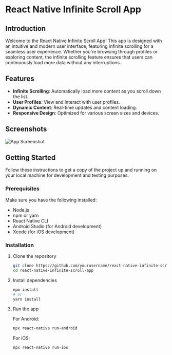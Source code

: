 # React Native Infinite Scroll App

## Introduction

Welcome to the React Native Infinite Scroll App! This app is designed with an intuitive and modern user interface, featuring infinite scrolling for a seamless user experience. Whether you're browsing through profiles or exploring content, the infinite scrolling feature ensures that users can continuously load more data without any interruptions.

## Features

- **Infinite Scrolling**: Automatically load more content as you scroll down the list.
- **User Profiles**: View and interact with user profiles.
- **Dynamic Content**: Real-time updates and content loading.
- **Responsive Design**: Optimized for various screen sizes and devices.

## Screenshots

![App Screenshot](path/to/screenshot.png)

## Getting Started

Follow these instructions to get a copy of the project up and running on your local machine for development and testing purposes.

### Prerequisites

Make sure you have the following installed:

- Node.js
- npm or yarn
- React Native CLI
- Android Studio (for Android development)
- Xcode (for iOS development)

### Installation

1. Clone the repository

    ```bash
    git clone https://github.com/yourusername/react-native-infinite-scroll-app.git
    cd react-native-infinite-scroll-app
    ```

2. Install dependencies

    ```bash
    npm install
    # or
    yarn install
    ```

3. Run the app

    For Android:

    ```bash
    npx react-native run-android
    ```

    For iOS:

    ```bash
    npx react-native run-ios
    ```


